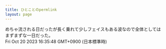 ```yaml
---
title: ひとことのpermlink
layout: page
---
```

<div class="box" dt="1697787348646">
  めちゃ流される日だったが長く乗れて少しフェイスもある波なので全体としてはまずまずな一日だった。
  <div class="content is-small">Fri Oct 20 2023 16:35:48 GMT+0900 (日本標準時)</div>
</div>
